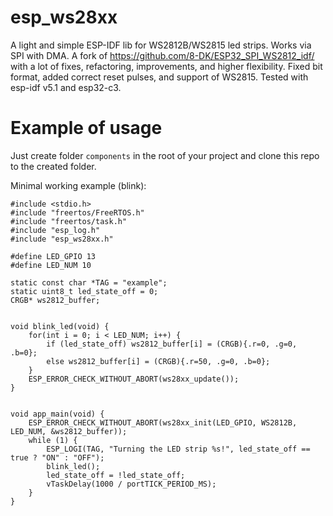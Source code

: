 # esp_ws28xx
A light and simple ESP-IDF lib for WS2812B/WS2815 led strips. Works via SPI with DMA. 
A fork of https://github.com/8-DK/ESP32_SPI_WS2812_idf/ with a lot of fixes, refactoring, improvements, and higher flexibility. Fixed bit format, added correct reset pulses, and support of WS2815.
Tested with esp-idf v5.1 and esp32-c3.

# Example of usage

Just create folder `components` in the root of your project and clone this repo to the created folder.

Minimal working example (blink):
```
#include <stdio.h>
#include "freertos/FreeRTOS.h"
#include "freertos/task.h"
#include "esp_log.h"
#include "esp_ws28xx.h"

#define LED_GPIO 13
#define LED_NUM 10

static const char *TAG = "example";
static uint8_t led_state_off = 0;
CRGB* ws2812_buffer;


void blink_led(void) {
    for(int i = 0; i < LED_NUM; i++) {
        if (led_state_off) ws2812_buffer[i] = (CRGB){.r=0, .g=0, .b=0};
        else ws2812_buffer[i] = (CRGB){.r=50, .g=0, .b=0};
    }
    ESP_ERROR_CHECK_WITHOUT_ABORT(ws28xx_update());
}


void app_main(void) {
    ESP_ERROR_CHECK_WITHOUT_ABORT(ws28xx_init(LED_GPIO, WS2812B, LED_NUM, &ws2812_buffer));
    while (1) {
        ESP_LOGI(TAG, "Turning the LED strip %s!", led_state_off == true ? "ON" : "OFF");
        blink_led();
        led_state_off = !led_state_off;
        vTaskDelay(1000 / portTICK_PERIOD_MS);
    }
}
```
